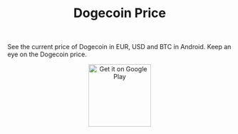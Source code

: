 
<h1  align="center"> Dogecoin Price</h1> <br>

<p  align="center">

<a  href="https://danny.schapeit.com/">


</a>

</p>

  

<p  align="center">

See the current price of Dogecoin in EUR, USD and BTC in Android. Keep an eye on the Dogecoin price. 

</p>

  

<p  align="center">

<a href="https://play.google.com/store/apps/detailsid=com.danny.cryptkurs">

<img  alt="Get it on Google Play"  title="Google Play"  src="http://i.imgur.com/mtGRPuM.png"  width="140">

</a>

</p>
